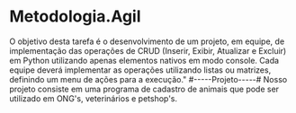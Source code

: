 # Metodologia.Agil
O objetivo desta tarefa é o desenvolvimento de um projeto,  em equipe, de implementação das operações de CRUD (Inserir, Exibir, Atualizar e Excluir)  em Python utilizando apenas elementos nativos em modo console.  Cada equipe deverá implementar as operações utilizando listas ou matrizes,  definindo um menu de ações para a execução."                         #-----Projeto-----# Nosso projeto consiste em uma programa de cadastro de animais que pode ser utilizado em ONG's, veterinários e petshop's.
